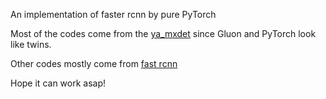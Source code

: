 An implementation of faster rcnn by pure PyTorch

Most of the codes come from the  [ya_mxdet](https://github.com/linmx0130/ya_mxdet) since Gluon and PyTorch look like twins.

Other codes mostly come from [fast rcnn](https://github.com/pytorch/examples/tree/d8d378c31d2766009db400ac03f41dd837a56c2a/fast_rcnn)

Hope it can work asap!
